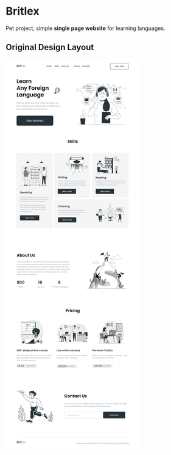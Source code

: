 # Britlex

Pet project, simple **single page website** for learning languages.

## Original Design Layout

![Alt-Original Design Layout](/design.jpg)
